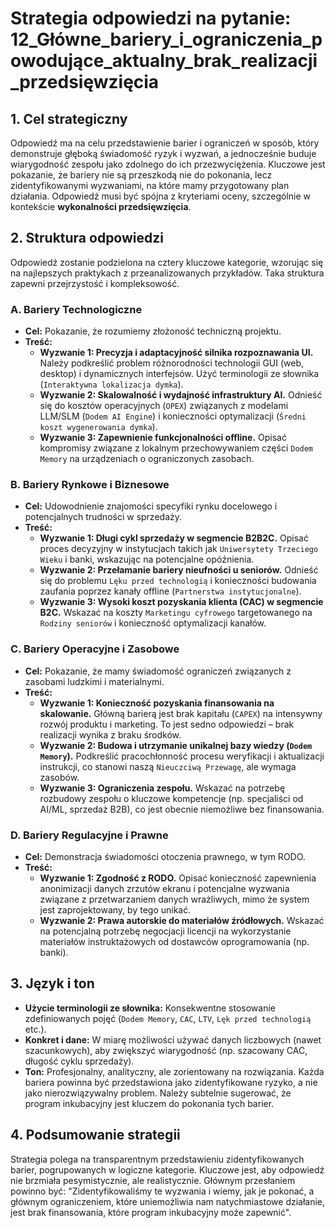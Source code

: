 # Strategia odpowiedzi na pytanie: 12_Główne_bariery_i_ograniczenia_powodujące_aktualny_brak_realizacji_przedsięwzięcia

## 1. Cel strategiczny

Odpowiedź ma na celu przedstawienie barier i ograniczeń w sposób, który demonstruje głęboką świadomość ryzyk i wyzwań, a jednocześnie buduje wiarygodność zespołu jako zdolnego do ich przezwyciężenia. Kluczowe jest pokazanie, że bariery nie są przeszkodą nie do pokonania, lecz zidentyfikowanymi wyzwaniami, na które mamy przygotowany plan działania. Odpowiedź musi być spójna z kryteriami oceny, szczególnie w kontekście **wykonalności przedsięwzięcia**.

## 2. Struktura odpowiedzi

Odpowiedź zostanie podzielona na cztery kluczowe kategorie, wzorując się na najlepszych praktykach z przeanalizowanych przykładów. Taka struktura zapewni przejrzystość i kompleksowość.

### A. Bariery Technologiczne
*   **Cel:** Pokazanie, że rozumiemy złożoność techniczną projektu.
*   **Treść:**
    *   **Wyzwanie 1: Precyzja i adaptacyjność silnika rozpoznawania UI.** Należy podkreślić problem różnorodności technologii GUI (web, desktop) i dynamicznych interfejsów. Użyć terminologii ze słownika (`Interaktywna lokalizacja dymka`).
    *   **Wyzwanie 2: Skalowalność i wydajność infrastruktury AI.** Odnieść się do kosztów operacyjnych (`OPEX`) związanych z modelami LLM/SLM (`Dodem AI Engine`) i konieczności optymalizacji (`Średni koszt wygenerowania dymka`).
    *   **Wyzwanie 3: Zapewnienie funkcjonalności offline.** Opisać kompromisy związane z lokalnym przechowywaniem części `Dodem Memory` na urządzeniach o ograniczonych zasobach.

### B. Bariery Rynkowe i Biznesowe
*   **Cel:** Udowodnienie znajomości specyfiki rynku docelowego i potencjalnych trudności w sprzedaży.
*   **Treść:**
    *   **Wyzwanie 1: Długi cykl sprzedaży w segmencie B2B2C.** Opisać proces decyzyjny w instytucjach takich jak `Uniwersytety Trzeciego Wieku` i banki, wskazując na potencjalne opóźnienia.
    *   **Wyzwanie 2: Przełamanie bariery nieufności u seniorów.** Odnieść się do problemu `Lęku przed technologią` i konieczności budowania zaufania poprzez kanały offline (`Partnerstwa instytucjonalne`).
    *   **Wyzwanie 3: Wysoki koszt pozyskania klienta (CAC) w segmencie B2C.** Wskazać na koszty `Marketingu cyfrowego` targetowanego na `Rodziny seniorów` i konieczność optymalizacji kanałów.

### C. Bariery Operacyjne i Zasobowe
*   **Cel:** Pokazanie, że mamy świadomość ograniczeń związanych z zasobami ludzkimi i materialnymi.
*   **Treść:**
    *   **Wyzwanie 1: Konieczność pozyskania finansowania na skalowanie.** Główną barierą jest brak kapitału (`CAPEX`) na intensywny rozwój produktu i marketing. To jest sedno odpowiedzi – brak realizacji wynika z braku środków.
    *   **Wyzwanie 2: Budowa i utrzymanie unikalnej bazy wiedzy (`Dodem Memory`).** Podkreślić pracochłonność procesu weryfikacji i aktualizacji instrukcji, co stanowi naszą `Nieuczciwą Przewagę`, ale wymaga zasobów.
    *   **Wyzwanie 3: Ograniczenia zespołu.** Wskazać na potrzebę rozbudowy zespołu o kluczowe kompetencje (np. specjaliści od AI/ML, sprzedaż B2B), co jest obecnie niemożliwe bez finansowania.

### D. Bariery Regulacyjne i Prawne
*   **Cel:** Demonstracja świadomości otoczenia prawnego, w tym RODO.
*   **Treść:**
    *   **Wyzwanie 1: Zgodność z RODO.** Opisać konieczność zapewnienia anonimizacji danych zrzutów ekranu i potencjalne wyzwania związane z przetwarzaniem danych wrażliwych, mimo że system jest zaprojektowany, by tego unikać.
    *   **Wyzwanie 2: Prawa autorskie do materiałów źródłowych.** Wskazać na potencjalną potrzebę negocjacji licencji na wykorzystanie materiałów instruktażowych od dostawców oprogramowania (np. banki).

## 3. Język i ton

*   **Użycie terminologii ze słownika:** Konsekwentne stosowanie zdefiniowanych pojęć (`Dodem Memory`, `CAC`, `LTV`, `Lęk przed technologią` etc.).
*   **Konkret i dane:** W miarę możliwości używać danych liczbowych (nawet szacunkowych), aby zwiększyć wiarygodność (np. szacowany CAC, długość cyklu sprzedaży).
*   **Ton:** Profesjonalny, analityczny, ale zorientowany na rozwiązania. Każda bariera powinna być przedstawiona jako zidentyfikowane ryzyko, a nie jako nierozwiązywalny problem. Należy subtelnie sugerować, że program inkubacyjny jest kluczem do pokonania tych barier.

## 4. Podsumowanie strategii

Strategia polega na transparentnym przedstawieniu zidentyfikowanych barier, pogrupowanych w logiczne kategorie. Kluczowe jest, aby odpowiedź nie brzmiała pesymistycznie, ale realistycznie. Głównym przesłaniem powinno być: "Zidentyfikowaliśmy te wyzwania i wiemy, jak je pokonać, a głównym ograniczeniem, które uniemożliwia nam natychmiastowe działanie, jest brak finansowania, które program inkubacyjny może zapewnić".
